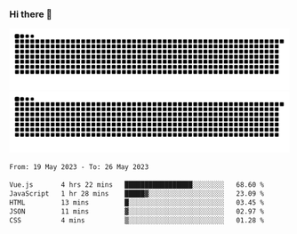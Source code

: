 ### Hi there 👋

![GitHub Snake Light](https://raw.githubusercontent.com/jichangee/jichangee/output/github-snake.svg#gh-light-mode-only)
![GitHub Snake dark](https://raw.githubusercontent.com/jichangee/jichangee/output/github-snake-dark.svg#gh-dark-mode-only)

<!--START_SECTION:waka-->

```text
From: 19 May 2023 - To: 26 May 2023

Vue.js       4 hrs 22 mins   █████████████████░░░░░░░░   68.60 %
JavaScript   1 hr 28 mins    █████▓░░░░░░░░░░░░░░░░░░░   23.09 %
HTML         13 mins         █░░░░░░░░░░░░░░░░░░░░░░░░   03.45 %
JSON         11 mins         ▓░░░░░░░░░░░░░░░░░░░░░░░░   02.97 %
CSS          4 mins          ▒░░░░░░░░░░░░░░░░░░░░░░░░   01.28 %
```

<!--END_SECTION:waka-->

<!--
![GitHub Snake Light](github-snake.svg#gh-light-mode-only)
![GitHub Snake dark](github-snake-dark.svg#gh-dark-mode-only)
-->

<!--
**jichangee/jichangee** is a ✨ _special_ ✨ repository because its `README.md` (this file) appears on your GitHub profile.

Here are some ideas to get you started:

- 🔭 I’m currently working on ...
- 🌱 I’m currently learning ...
- 👯 I’m looking to collaborate on ...
- 🤔 I’m looking for help with ...
- 💬 Ask me about ...
- 📫 How to reach me: ...
- 😄 Pronouns: ...
- ⚡ Fun fact: ...
-->
